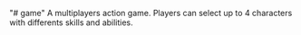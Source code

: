 "# game" 
A multiplayers action game. Players can select up to 4 characters with differents skills and abilities.
